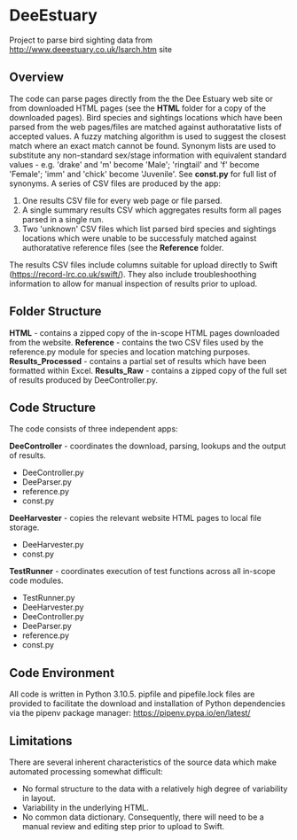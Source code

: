 # DeeEstuary
Project to parse bird sighting data from http://www.deeestuary.co.uk/lsarch.htm site

## Overview
The code can parse pages directly from the the Dee Estuary web site or from downloaded HTML pages (see the **HTML** folder for a copy of the downloaded pages).
Bird species and sightings locations which have been parsed from the web pages/files are matched against authoratative lists of accepted values. A fuzzy matching algorithm is used to suggest the closest match where an exact match cannot be found.
Synonym lists are used to substitute any non-standard sex/stage information with equivalent standard values - e.g. 'drake' and 'm' become 'Male'; 'ringtail' and 'f' become 'Female'; 'imm' and 'chick' become 'Juvenile'. See **const.py** for full list of synonyms.
A series of CSV files are produced by the app:
1. One results CSV file for every web page or file parsed.
2. A single summary results CSV which aggregates results form all pages parsed in a single run.
3. Two 'unknown' CSV files which list parsed bird species and sightings locations which were unable to be successfuly matched against authoratative reference files (see the **Reference** folder.

The results CSV files include columns suitable for upload directly to Swift (https://record-lrc.co.uk/swift/). They also include troubleshoothing information to allow for manual inspection of results prior to upload.

## Folder Structure
**HTML** - contains a zipped copy of the in-scope HTML pages downloaded from the website.
**Reference** - contains the two CSV files used by the reference.py module for species and location matching purposes.
**Results_Processed** - contains a partial set of results which have been formatted within Excel.
**Results_Raw** - contains a zipped copy of the full set of results produced by DeeController.py.

## Code Structure
The code consists of three independent apps:

**DeeController** - coordinates the download, parsing, lookups and the output of results.
- DeeController.py
- DeeParser.py
- reference.py
- const.py

**DeeHarvester** - copies the relevant website HTML pages to local file storage.
- DeeHarvester.py
- const.py

**TestRunner** - coordinates execution of test functions across all in-scope code modules.
- TestRunner.py
- DeeHarvester.py
- DeeController.py
- DeeParser.py
- reference.py
- const.py

## Code Environment
All code is written in Python 3.10.5.
pipfile and pipefile.lock files are provided to facilitate the download and installation of Python dependencies via the pipenv package manager: https://pipenv.pypa.io/en/latest/

## Limitations
There are several inherent characteristics of the source data which make automated processing somewhat difficult:
- No formal structure to the data with a relatively high degree of variability in layout.
- Variability in the underlying HTML.
- No common data dictionary.
Consequently, there will need to be a manual review and editing step prior to upload to Swift.
